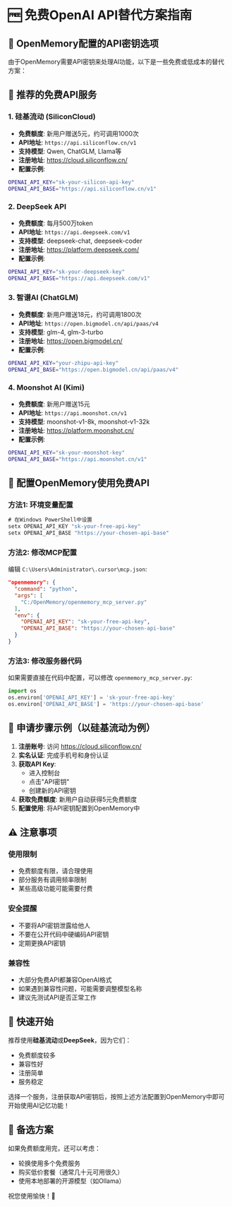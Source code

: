 # 🆓 免费OpenAI API替代方案指南

## 🎯 OpenMemory配置的API密钥选项

由于OpenMemory需要API密钥来处理AI功能，以下是一些免费或低成本的替代方案：

## 🌟 推荐的免费API服务

### 1. 硅基流动 (SiliconCloud)
- **免费额度**: 新用户赠送5元，约可调用1000次
- **API地址**: `https://api.siliconflow.cn/v1`
- **支持模型**: Qwen, ChatGLM, Llama等
- **注册地址**: https://cloud.siliconflow.cn/
- **配置示例**:
```bash
OPENAI_API_KEY="sk-your-silicon-api-key"
OPENAI_API_BASE="https://api.siliconflow.cn/v1"
```

### 2. DeepSeek API
- **免费额度**: 每月500万token
- **API地址**: `https://api.deepseek.com/v1`
- **支持模型**: deepseek-chat, deepseek-coder
- **注册地址**: https://platform.deepseek.com/
- **配置示例**:
```bash
OPENAI_API_KEY="sk-your-deepseek-key"
OPENAI_API_BASE="https://api.deepseek.com/v1"
```

### 3. 智谱AI (ChatGLM)
- **免费额度**: 新用户赠送18元，约可调用1800次
- **API地址**: `https://open.bigmodel.cn/api/paas/v4`
- **支持模型**: glm-4, glm-3-turbo
- **注册地址**: https://open.bigmodel.cn/
- **配置示例**:
```bash
OPENAI_API_KEY="your-zhipu-api-key"
OPENAI_API_BASE="https://open.bigmodel.cn/api/paas/v4"
```

### 4. Moonshot AI (Kimi)
- **免费额度**: 新用户赠送15元
- **API地址**: `https://api.moonshot.cn/v1`
- **支持模型**: moonshot-v1-8k, moonshot-v1-32k
- **注册地址**: https://platform.moonshot.cn/
- **配置示例**:
```bash
OPENAI_API_KEY="sk-your-moonshot-key"
OPENAI_API_BASE="https://api.moonshot.cn/v1"
```

## 🔧 配置OpenMemory使用免费API

### 方法1: 环境变量配置
```cmd
# 在Windows PowerShell中设置
setx OPENAI_API_KEY "sk-your-free-api-key"
setx OPENAI_API_BASE "https://your-chosen-api-base"
```

### 方法2: 修改MCP配置
编辑 `C:\Users\Administrator\.cursor\mcp.json`:
```json
"openmemory": {
  "command": "python",
  "args": [
    "C:/OpenMemory/openmemory_mcp_server.py"
  ],
  "env": {
    "OPENAI_API_KEY": "sk-your-free-api-key",
    "OPENAI_API_BASE": "https://your-chosen-api-base"
  }
}
```

### 方法3: 修改服务器代码
如果需要直接在代码中配置，可以修改 `openmemory_mcp_server.py`:
```python
import os
os.environ['OPENAI_API_KEY'] = 'sk-your-free-api-key'
os.environ['OPENAI_API_BASE'] = 'https://your-chosen-api-base'
```

## 📝 申请步骤示例（以硅基流动为例）

1. **注册账号**: 访问 https://cloud.siliconflow.cn/
2. **实名认证**: 完成手机号和身份认证
3. **获取API Key**: 
   - 进入控制台
   - 点击"API密钥"
   - 创建新的API密钥
4. **获取免费额度**: 新用户自动获得5元免费额度
5. **配置使用**: 将API密钥配置到OpenMemory中

## ⚠️ 注意事项

### 使用限制
- 免费额度有限，请合理使用
- 部分服务有调用频率限制
- 某些高级功能可能需要付费

### 安全提醒
- 不要将API密钥泄露给他人
- 不要在公开代码中硬编码API密钥
- 定期更换API密钥

### 兼容性
- 大部分免费API都兼容OpenAI格式
- 如果遇到兼容性问题，可能需要调整模型名称
- 建议先测试API是否正常工作

## 🚀 快速开始

推荐使用**硅基流动**或**DeepSeek**，因为它们：
- 免费额度较多
- 兼容性好
- 注册简单
- 服务稳定

选择一个服务，注册获取API密钥后，按照上述方法配置到OpenMemory中即可开始使用AI记忆功能！

## 🔄 备选方案

如果免费额度用完，还可以考虑：
- 轮换使用多个免费服务
- 购买低价套餐（通常几十元可用很久）
- 使用本地部署的开源模型（如Ollama）

祝您使用愉快！🎉 